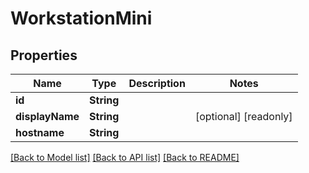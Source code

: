 # WorkstationMini

## Properties

Name | Type | Description | Notes
------------ | ------------- | ------------- | -------------
**id** | **String** |  | 
**displayName** | **String** |  | [optional] [readonly] 
**hostname** | **String** |  | 

[[Back to Model list]](../#documentation-for-models) [[Back to API list]](../#documentation-for-api-endpoints) [[Back to README]](../)


